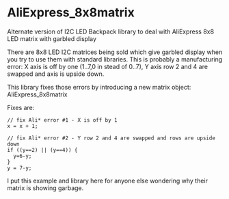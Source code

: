 # AliExpress_8x8matrix
Alternate version of I2C LED Backpack library to deal with AliExpress 8x8 LED matrix with garbled display 

There are 8x8 LED I2C matrices being sold which give garbled display when you try to use them with standard libraries. This is probably a manufacturing error: X axis is off by one (1..7,0 in stead of 0..7), Y axis row 2 and 4 are swapped and axis is upside down.

This library fixes those errors by introducing a new matrix object: AliExpress_8x8matrix

Fixes are:
```
// fix Ali* error #1 - X is off by 1
x = x + 1;

// fix Ali* error #2 - Y row 2 and 4 are swapped and rows are upside down
if ((y==2) || (y==4)) {
  y=6-y;
}
y = 7-y;
```
I put this example and library here for anyone else wondering why their matrix is showing garbage.
